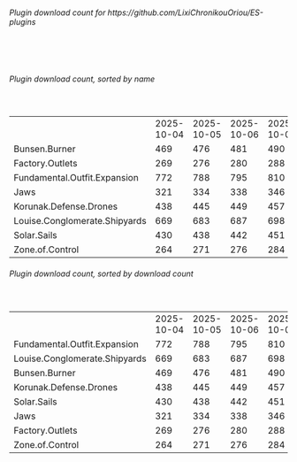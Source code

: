 <h6>Plugin download count for https://github.com/LixiChronikouOriou/ES-plugins</h6><br>
<br>
<h6>Plugin download count, sorted by name</h6><sub><sup><br>
<table>
	<tr>
		<td></td>
		<td>2025-10-04</td>
		<td>2025-10-05</td>
		<td>2025-10-06</td>
		<td>2025-10-07</td>
		<td>2025-10-08</td>
		<td>2025-10-09</td>
		<td>2025-10-10</td>
		<td>today +</td>
	</tr>
	<tr>
		<td>Bunsen.Burner</td>
		<td>469</td>
		<td>476</td>
		<td>481</td>
		<td>490</td>
		<td>501</td>
		<td>519</td>
		<td>520</td>
		<td>+ 1</td>
	</tr>
	<tr>
		<td>Factory.Outlets</td>
		<td>269</td>
		<td>276</td>
		<td>280</td>
		<td>288</td>
		<td>301</td>
		<td>316</td>
		<td>317</td>
		<td>+ 1</td>
	</tr>
	<tr>
		<td>Fundamental.Outfit.Expansion</td>
		<td>772</td>
		<td>788</td>
		<td>795</td>
		<td>810</td>
		<td>830</td>
		<td>850</td>
		<td>851</td>
		<td>+ 1</td>
	</tr>
	<tr>
		<td>Jaws</td>
		<td>321</td>
		<td>334</td>
		<td>338</td>
		<td>346</td>
		<td>359</td>
		<td>379</td>
		<td>380</td>
		<td>+ 1</td>
	</tr>
	<tr>
		<td>Korunak.Defense.Drones</td>
		<td>438</td>
		<td>445</td>
		<td>449</td>
		<td>457</td>
		<td>469</td>
		<td>485</td>
		<td>486</td>
		<td>+ 1</td>
	</tr>
	<tr>
		<td>Louise.Conglomerate.Shipyards</td>
		<td>669</td>
		<td>683</td>
		<td>687</td>
		<td>698</td>
		<td>712</td>
		<td>730</td>
		<td>731</td>
		<td>+ 1</td>
	</tr>
	<tr>
		<td>Solar.Sails</td>
		<td>430</td>
		<td>438</td>
		<td>442</td>
		<td>451</td>
		<td>463</td>
		<td>479</td>
		<td>480</td>
		<td>+ 1</td>
	</tr>
	<tr>
		<td>Zone.of.Control</td>
		<td>264</td>
		<td>271</td>
		<td>276</td>
		<td>284</td>
		<td>296</td>
		<td>313</td>
		<td>314</td>
		<td>+ 1</td>
	</tr>
</table>
</sub></sup>
<h6>Plugin download count, sorted by download count</h6><sub><sup><br>
<table>
	<tr>
		<td></td>
		<td>2025-10-04</td>
		<td>2025-10-05</td>
		<td>2025-10-06</td>
		<td>2025-10-07</td>
		<td>2025-10-08</td>
		<td>2025-10-09</td>
		<td>2025-10-10</td>
		<td>today +</td>
	</tr>
	<tr>
		<td>Fundamental.Outfit.Expansion</td>
		<td>772</td>
		<td>788</td>
		<td>795</td>
		<td>810</td>
		<td>830</td>
		<td>850</td>
		<td>851</td>
		<td>+ 1</td>
	</tr>
	<tr>
		<td>Louise.Conglomerate.Shipyards</td>
		<td>669</td>
		<td>683</td>
		<td>687</td>
		<td>698</td>
		<td>712</td>
		<td>730</td>
		<td>731</td>
		<td>+ 1</td>
	</tr>
	<tr>
		<td>Bunsen.Burner</td>
		<td>469</td>
		<td>476</td>
		<td>481</td>
		<td>490</td>
		<td>501</td>
		<td>519</td>
		<td>520</td>
		<td>+ 1</td>
	</tr>
	<tr>
		<td>Korunak.Defense.Drones</td>
		<td>438</td>
		<td>445</td>
		<td>449</td>
		<td>457</td>
		<td>469</td>
		<td>485</td>
		<td>486</td>
		<td>+ 1</td>
	</tr>
	<tr>
		<td>Solar.Sails</td>
		<td>430</td>
		<td>438</td>
		<td>442</td>
		<td>451</td>
		<td>463</td>
		<td>479</td>
		<td>480</td>
		<td>+ 1</td>
	</tr>
	<tr>
		<td>Jaws</td>
		<td>321</td>
		<td>334</td>
		<td>338</td>
		<td>346</td>
		<td>359</td>
		<td>379</td>
		<td>380</td>
		<td>+ 1</td>
	</tr>
	<tr>
		<td>Factory.Outlets</td>
		<td>269</td>
		<td>276</td>
		<td>280</td>
		<td>288</td>
		<td>301</td>
		<td>316</td>
		<td>317</td>
		<td>+ 1</td>
	</tr>
	<tr>
		<td>Zone.of.Control</td>
		<td>264</td>
		<td>271</td>
		<td>276</td>
		<td>284</td>
		<td>296</td>
		<td>313</td>
		<td>314</td>
		<td>+ 1</td>
	</tr>
</table>
</sub></sup>

